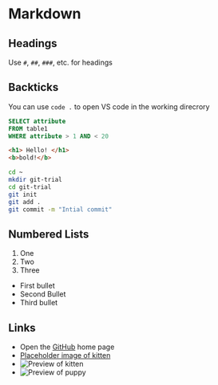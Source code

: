 # Markdown

## Headings
Use `#`, `##`, `###`, etc. for headings

## Backticks

You can use `code .` to open VS code in the working direcrory

```sql
SELECT attribute
FROM table1
WHERE attribute > 1 AND < 20
```

```html
<h1> Hello! </h1>
<b>bold!</b>
```

```sh
cd ~
mkdir git-trial
cd git-trial
git init
git add .
git commit -m "Intial commit"
```

## Numbered Lists
1. One
2. Two
3. Three

- First bullet
- Second Bullet
- Third bullet

## Links

- Open the [GitHub](https://github.com) home page
- [Placeholder image of kitten](https://placekitten.com/200)
- ![Preview of kitten](https://placekitten.com/200)
- ![Preview of puppy](https://place-puppy.com/200x200)
